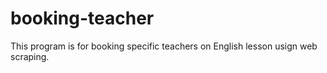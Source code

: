 # booking-teacher

This program is for booking specific teachers on English lesson usign web scraping.

